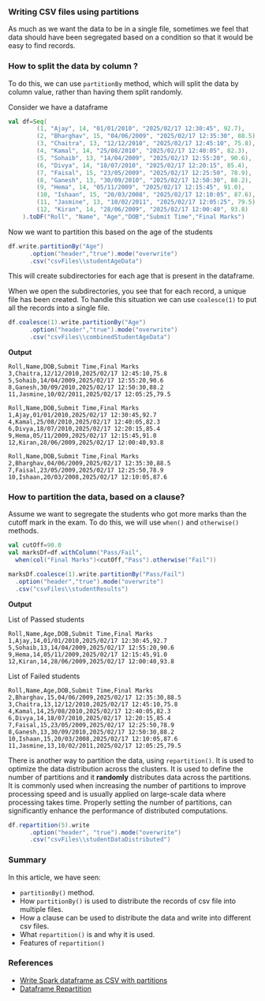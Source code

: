 ### Writing CSV files using partitions

As much as we want the data to be in a single file, sometimes we feel that data should have been segregated based on a condition so that it would be easy to find records.

### How to split the data by column ?
To do this, we can use `partitionBy` method, which will split the data by column value, rather than having them split randomly.

Consider we have a dataframe
```scala
val df=Seq(
        (1, "Ajay", 14, "01/01/2010", "2025/02/17 12:30:45", 92.7),
        (2, "Bharghav", 15, "04/06/2009", "2025/02/17 12:35:30", 88.5),
        (3, "Chaitra", 13, "12/12/2010", "2025/02/17 12:45:10", 75.8),
        (4, "Kamal", 14, "25/08/2010", "2025/02/17 12:40:05", 82.3),
        (5, "Sohaib", 13, "14/04/2009", "2025/02/17 12:55:20", 90.6),
        (6, "Divya", 14, "18/07/2010", "2025/02/17 12:20:15", 85.4),
        (7, "Faisal", 15, "23/05/2009", "2025/02/17 12:25:50", 78.9),
        (8, "Ganesh", 13, "30/09/2010", "2025/02/17 12:50:30", 88.2),
        (9, "Hema", 14, "05/11/2009", "2025/02/17 12:15:45", 91.0),
        (10, "Ishaan", 15, "20/03/2008", "2025/02/17 12:10:05", 87.6),
        (11, "Jasmine", 13, "10/02/2011", "2025/02/17 12:05:25", 79.5),
        (12, "Kiran", 14, "28/06/2009", "2025/02/17 12:00:40", 93.8)
    ).toDF("Roll", "Name", "Age","DOB","Submit Time","Final Marks")
```
Now we want to partition this based on the age of the students
```scala
df.write.partitionBy("Age")
      .option("header","true").mode("overwrite")
      .csv("csvFiles\\studentAgeData")
```
This will create subdirectories for each age that is present in the dataframe.

When we open the subdirectories, you see that for each record, a unique file has been created. To handle this situation we can
use `coalesce(1)` to put all the records into a single file.
```scala
df.coalesce(1).write.partitionBy("Age")
      .option("header","true").mode("overwrite")
      .csv("csvFiles\\combinedStudentAgeData")
```
**Output**
```csv
Roll,Name,DOB,Submit Time,Final Marks
3,Chaitra,12/12/2010,2025/02/17 12:45:10,75.8
5,Sohaib,14/04/2009,2025/02/17 12:55:20,90.6
8,Ganesh,30/09/2010,2025/02/17 12:50:30,88.2
11,Jasmine,10/02/2011,2025/02/17 12:05:25,79.5
```
```csv
Roll,Name,DOB,Submit Time,Final Marks
1,Ajay,01/01/2010,2025/02/17 12:30:45,92.7
4,Kamal,25/08/2010,2025/02/17 12:40:05,82.3
6,Divya,18/07/2010,2025/02/17 12:20:15,85.4
9,Hema,05/11/2009,2025/02/17 12:15:45,91.0
12,Kiran,28/06/2009,2025/02/17 12:00:40,93.8
```
```csv
Roll,Name,DOB,Submit Time,Final Marks
2,Bharghav,04/06/2009,2025/02/17 12:35:30,88.5
7,Faisal,23/05/2009,2025/02/17 12:25:50,78.9
10,Ishaan,20/03/2008,2025/02/17 12:10:05,87.6
```

### How to partition the data, based on a clause?
Assume we want to segregate the students who got more marks than the cutoff mark in the exam. To do this, we will use `when()` and `otherwise()` methods.
```scala
val cutOff=90.0
val marksDf=df.withColumn("Pass/Fail",
  when(col("Final Marks")<cutOff,"Pass").otherwise("Fail"))

marksDf.coalesce(1).write.partitionBy("Pass/Fail")
  .option("header","true").mode("overwrite")
  .csv("csvFiles\\studentResults")
```
**Output**

List of Passed students
```csv
Roll,Name,Age,DOB,Submit Time,Final Marks
1,Ajay,14,01/01/2010,2025/02/17 12:30:45,92.7
5,Sohaib,13,14/04/2009,2025/02/17 12:55:20,90.6
9,Hema,14,05/11/2009,2025/02/17 12:15:45,91.0
12,Kiran,14,28/06/2009,2025/02/17 12:00:40,93.8
```
List of Failed students
```csv
Roll,Name,Age,DOB,Submit Time,Final Marks
2,Bharghav,15,04/06/2009,2025/02/17 12:35:30,88.5
3,Chaitra,13,12/12/2010,2025/02/17 12:45:10,75.8
4,Kamal,14,25/08/2010,2025/02/17 12:40:05,82.3
6,Divya,14,18/07/2010,2025/02/17 12:20:15,85.4
7,Faisal,15,23/05/2009,2025/02/17 12:25:50,78.9
8,Ganesh,13,30/09/2010,2025/02/17 12:50:30,88.2
10,Ishaan,15,20/03/2008,2025/02/17 12:10:05,87.6
11,Jasmine,13,10/02/2011,2025/02/17 12:05:25,79.5
```

There is another way to partition the data, using `repartition()`. It is used to optimize the data distribution across the clusters.
It is used to define the number of partitions and it **randomly** distributes data across the partitions.
It is commonly used when increasing the number of partitions to improve processing speed and is usually applied on large-scale data where processing takes time.
Properly setting the number of partitions, can significantly enhance the performance of distributed computations.

```scala
df.repartition(5).write
      .option("header", "true").mode("overwrite")
      .csv("csvFiles\\studentDataDistributed")
```

### Summary
In this article, we have seen:
- `partitionBy()` method.
- How `partitionBy()` is used to distribute the records of csv file into multiple files.
- How a clause can be used to distribute the data and write into different csv files.
- What `repartition()` is and why it is used.
- Features of `repartition()`

### References  
- [Write Spark dataframe as CSV with partitions](https://stackoverflow.com/questions/37509932/write-spark-dataframe-as-csv-with-partitions)
- [Dataframe Repartition](https://spark.apache.org/docs/latest/api/python/reference/pyspark.sql/api/pyspark.sql.DataFrame.repartition.html)
